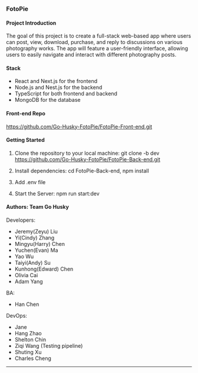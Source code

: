 ### FotoPie

#### Project Introduction

The goal of this project is to create a full-stack web-based app where users can post, view, download, purchase, and reply to discussions on various photography works. The app will feature a user-friendly interface, allowing users to easily navigate and interact with different photography posts.

#### Stack

- React and Next.js for the frontend
- Node.js and Nest.js for the backend
- TypeScript for both frontend and backend
- MongoDB for the database

#### Front-end Repo

https://github.com/Go-Husky-FotoPie/FotoPie-Front-end.git

#### Getting Started

1. Clone the repository to your local machine:
   git clone -b dev https://github.com/Go-Husky-FotoPie/FotoPie-Back-end.git

2. Install dependencies:
   cd FotoPie-Back-end,
   npm install

3. Add .env file

4. Start the Server:
   npm run start:dev

#### Authors: Team Go Husky

Developers:

- Jeremy(Zeyu) Liu
- Yi(Cindy) Zhang
- Mingyu(Harry) Chen
- Yuchen(Evan) Ma
- Yao Wu
- Taiyi(Andy) Su
- Kunhong(Edward) Chen
- Olivia Cai
- Adam Yang

BA:

- Han Chen

DevOps:

- Jane
- Hang Zhao
- Shelton Chin
- Ziqi Wang (Testing pipeline)
- Shuting Xu
- Charles Cheng

---
